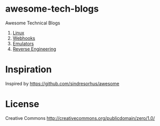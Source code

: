 # awesome-tech-blogs
Awesome Technical Blogs

1. [Linux](https://github.com/irahulsingh/awesome-tech-blogs/blob/master/linux.md)
2. [Webhooks](https://github.com/irahulsingh/awesome-tech-blogs/blob/master/webhook.md)
3. [Emulators](https://github.com/irahulsingh/awesome-tech-blogs/blob/master/android-emulators.md)
4. [Reverse Engineering](https://github.com/irahulsingh/awesome-tech-blogs/blob/master/reverse-engineering.md)

# Inspiration
Inspired by https://github.com/sindresorhus/awesome

# License
Creative Commons http://creativecommons.org/publicdomain/zero/1.0/
